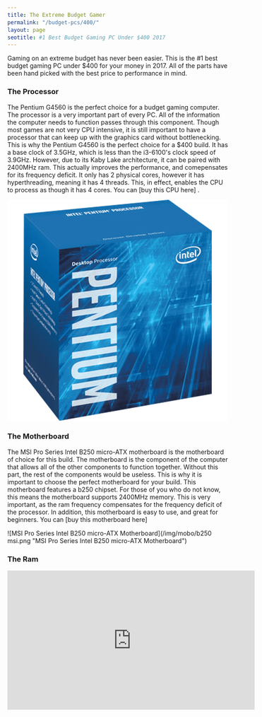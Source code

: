 ```yaml
---
title: The Extreme Budget Gamer 
permalink: "/budget-pcs/400/"
layout: page
seotitle: #1 Best Budget Gaming PC Under $400 2017 
---
```


Gaming on an extreme budget has never been easier. This is the #1 best budget gaming PC under $400 for your money in 2017. All of the parts have been hand picked with the best price to performance in mind. 

### The Processor 

The Pentium G4560 is the perfect choice for a budget gaming computer. The processor is a very important part of every PC. All of the information the computer needs to function passes through this component. Though most games are not very CPU intensive, it is still important to have a processor that can keep up with the graphics card without bottlenecking. This is why the Pentium G4560 is the perfect choice for a $400 build. It has a base clock of 3.5GHz, which is less than the i3-6100's clock speed of 3.9GHz. However, due to its Kaby Lake architecture, it can be paired with 2400MHz ram. This actually improves the performance, and comepensates for its frequency deficit.  It only has 2 physical cores, however it has hyperthreading, meaning it has 4 threads. This, in effect, enables the CPU to process as though it has 4 cores. You can [buy this CPU here]
.

![Pentium G4560](/img/cpu/pentium.png "Pentium G4560")

### The Motherboard 

The MSI Pro Series Intel B250 micro-ATX motherboard is the motherboard of choice for this build. The motherboard is the component of the computer that allows all of the other components to function together. Without this part, the rest of the components would be useless. This is why it is important to choose the perfect motherboard for your build. This motherboard features a b250 chipset. For those of you who do not know, this means the motherboard supports 2400MHz memory. This is very important, as the ram frequency compensates for the frequency deficit of the processor. In addition, this motherboard is easy to use, and great for beginners. You can [buy this motherboard here]

![MSI Pro Series Intel B250 micro-ATX Motherboard](/img/mobo/b250 msi.png "MSI Pro Series Intel B250 micro-ATX Motherboard")

### The Ram 




<iframe width="560" height="315" src="https://www.youtube.com/embed/V12paKHyGMs" frameborder="0" allowfullscreen></iframe>
